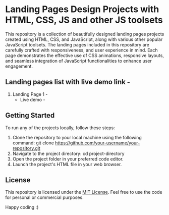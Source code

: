 # Landing Pages Design Projects with HTML, CSS, JS and other JS toolsets
This repository is a collection of beautifully designed landing pages projects created using HTML, CSS, and JavaScript, along with various other popular JavaScript toolsets. The landing pages included in this repository are carefully crafted with responsiveness, and user experience in mind. Each page demonstrates the effective use of CSS animations, responsive layouts, and seamless integration of JavaScript functionalities to enhance user engagement.

## Landing pages list with live demo link - 

1. Landing Page 1 -
   * Live demo -

## Getting Started

To run any of the projects locally, follow these steps:

1. Clone the repository to your local machine using the following command: git clone https://github.com/your-username/your-repository.git
2. Navigate to the project directory: cd project-directory
3. Open the project folder in your preferred code editor.
4. Launch the project's HTML file in your web browser.

## License

This repository is licensed under the [MIT License](https://opensource.org/license/mit/). Feel free to use the code for personal or commercial purposes.

Happy coding :)
